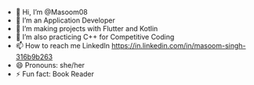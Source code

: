 - 👋 Hi, I’m @Masoom08
- 👀 I’m an Application Developer 
- 🌱 I’m making projects with Flutter and Kotlin 
- 💞️ I’m also practicing C++ for Competitive Coding 
- 📫 How to reach me LinkedIn https://in.linkedin.com/in/masoom-singh-316b9b263
- 😄 Pronouns: she/her
- ⚡ Fun fact: Book Reader 

<!---
Masoom08/Masoom08 is a ✨ special ✨ repository because its `README.md` (this file) appears on your GitHub profile.
You can click the Preview link to take a look at your changes.
--->
